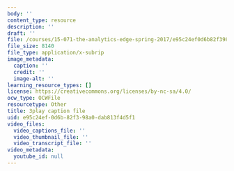 ```yaml
---
body: ''
content_type: resource
description: ''
draft: ''
file: /courses/15-071-the-analytics-edge-spring-2017/e95c24ef0d6b82f398a0dab813f4d5f1_aDdkt8rRWGs.srt
file_size: 8140
file_type: application/x-subrip
image_metadata:
  caption: ''
  credit: ''
  image-alt: ''
learning_resource_types: []
license: https://creativecommons.org/licenses/by-nc-sa/4.0/
ocw_type: OCWFile
resourcetype: Other
title: 3play caption file
uid: e95c24ef-0d6b-82f3-98a0-dab813f4d5f1
video_files:
  video_captions_file: ''
  video_thumbnail_file: ''
  video_transcript_file: ''
video_metadata:
  youtube_id: null
---
```


